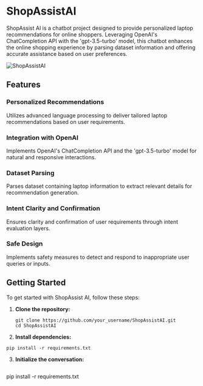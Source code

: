 # ShopAssistAI

ShopAssist AI is a chatbot project designed to provide personalized laptop recommendations for online shoppers. Leveraging OpenAI's ChatCompletion API with the 'gpt-3.5-turbo' model, this chatbot enhances the online shopping experience by parsing dataset information and offering accurate assistance based on user preferences.

![ShopAssistAI](shopassistai_logo.png)

## Features

### Personalized Recommendations
Utilizes advanced language processing to deliver tailored laptop recommendations based on user requirements.

### Integration with OpenAI
Implements OpenAI's ChatCompletion API and the 'gpt-3.5-turbo' model for natural and responsive interactions.

### Dataset Parsing
Parses dataset containing laptop information to extract relevant details for recommendation generation.

### Intent Clarity and Confirmation
Ensures clarity and confirmation of user requirements through intent evaluation layers.

### Safe Design
Implements safety measures to detect and respond to inappropriate user queries or inputs.

## Getting Started

To get started with ShopAssist AI, follow these steps:

1. **Clone the repository:**
   ```
   git clone https://github.com/your_username/ShopAssistAI.git
   cd ShopAssistAI
   ```
2. **Install dependencies:**
```   
pip install -r requirements.txt
```
3. **Initialize the conversation:**
```   
```   
pip install -r requirements.txt

```
